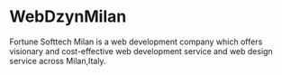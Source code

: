 WebDzynMilan
============

Fortune Softtech Milan is a web development company which offers visionary and cost-effective web development service and web design service across Milan,Italy.
